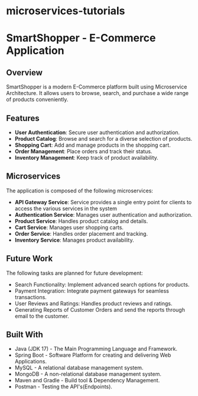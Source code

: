 # microservices-tutorials

# SmartShopper - E-Commerce Application

## Overview

SmartShopper is a modern E-Commerce platform built using Microservice Architecture. It allows users to browse, search, and purchase a wide range of products conveniently.

## Features

- **User Authentication**: Secure user authentication and authorization.
- **Product Catalog**: Browse and search for a diverse selection of products.
- **Shopping Cart**: Add and manage products in the shopping cart.
- **Order Management**: Place orders and track their status.
- **Inventory Management**: Keep track of product availability.

## Microservices

The application is composed of the following microservices:

- **API Gateway Service**: Service provides a single entry point for clients to access the various services in the system
- **Authentication Service**: Manages user authentication and authorization.
- **Product Service**: Handles product catalog and details.
- **Cart Service**: Manages user shopping carts.
- **Order Service**: Handles order placement and tracking.
- **Inventory Service**: Manages product availability.
  
## Future Work

The following tasks are planned for future development:

- Search Functionality: Implement advanced search options for products.
- Payment Integration: Integrate payment gateways for seamless transactions.
- User Reviews and Ratings: Handles product reviews and ratings.
- Generating Reports of Customer Orders and send the reports through email to the customer.

## Built With
   - Java (JDK 17) - The Main Programming Language and Framework.
   - Spring Boot - Software Platform for creating and delivering Web Applications.
   - MySQL - A relational database management system.
   - MongoDB - A non-relational database management system.
   - Maven and Gradle - Build tool & Dependency Management.
   - Postman - Testing the API's(Endpoints).
